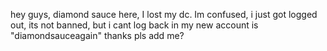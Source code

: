 hey guys, diamond sauce here, I lost my dc.
Im confused, i just got logged out, its not banned, but i cant log back in
my new account is "diamondsauceagain"
thanks
pls add me?
